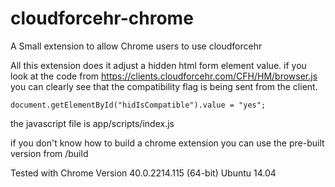 # cloudforcehr-chrome
A Small extension to allow Chrome users to use cloudforcehr

All this extension does it adjust a hidden html form element value. 
if you look at the code from https://clients.cloudforcehr.com/CFH/HM/browser.js 
you can clearly see that the compatibility flag is being sent from the client.

```
document.getElementById("hidIsCompatible").value = "yes";
```

the javascript file is app/scripts/index.js

if you don't know how to build a chrome extension you can use the pre-built version from /build

Tested with Chrome Version 40.0.2214.115 (64-bit) Ubuntu 14.04
